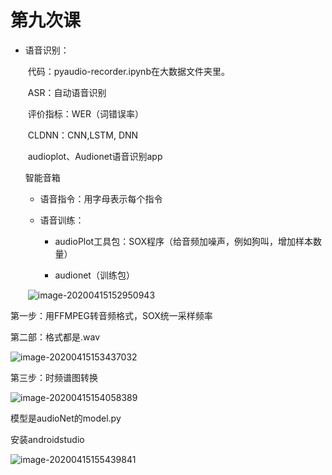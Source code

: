 # 第九次课

* 语音识别：

  ​	代码：pyaudio-recorder.ipynb在大数据文件夹里。

  ​	ASR：自动语音识别

  ​	评价指标：WER（词错误率）

  ​	CLDNN：CNN,LSTM, DNN

  ​	audioplot、Audionet语音识别app

  

  智能音箱

  

  * 语音指令：用字母表示每个指令

  * 语音训练：

    * audioPlot工具包：SOX程序（给音频加噪声，例如狗叫，增加样本数量）

    * audionet（训练包）

  ​	![image-20200415152950943](C:\Users\Felix\AppData\Roaming\Typora\typora-user-images\image-20200415152950943.png)

第一步：用FFMPEG转音频格式，SOX统一采样频率

第二部：格式都是.wav

![image-20200415153437032](C:\Users\Felix\AppData\Roaming\Typora\typora-user-images\image-20200415153437032.png)

第三步：时频谱图转换

![image-20200415154058389](C:\Users\Felix\AppData\Roaming\Typora\typora-user-images\image-20200415154058389.png)

模型是audioNet的model.py



安装androidstudio

![image-20200415155439841](C:\Users\Felix\AppData\Roaming\Typora\typora-user-images\image-20200415155439841.png)